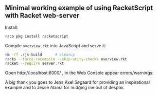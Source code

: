 ## Minimal working example of using RacketScript with Racket web-server

Install:
```bash
raco pkg install racketscript
```

Compile `overview.rkt` into JavaScript and serve it:
```bash
rm -rf ./js-build      # cleanup
racks --force-recompile --skip-arity-checks overview.rkt
racket --require server.rkt
```
Open http://localhost:8000/ , in the Web Console appear errors/warnings:

A big thank you goes to Jens Axel Søgaard for providing an inspirational example
and to Jesse Alama for nudging me out of despair.
